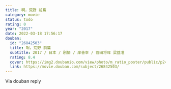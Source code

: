 ```yaml
---
title: 啊，荒野 前篇
category: movie
status: todo
rating: 0
year: "2017"
date: 2022-03-18 17:56:17
douban:
  id: "26842503"
  title: 啊，荒野 前篇
  subtitle: 2017 / 日本 / 剧情 / 岸善幸 / 菅田将晖 梁益准
  rating: 8.4
  cover: https://img2.doubanio.com/view/photo/m_ratio_poster/public/p2493381063.jpg
  link: https://movie.douban.com/subject/26842503/
---
```


Via douban reply 